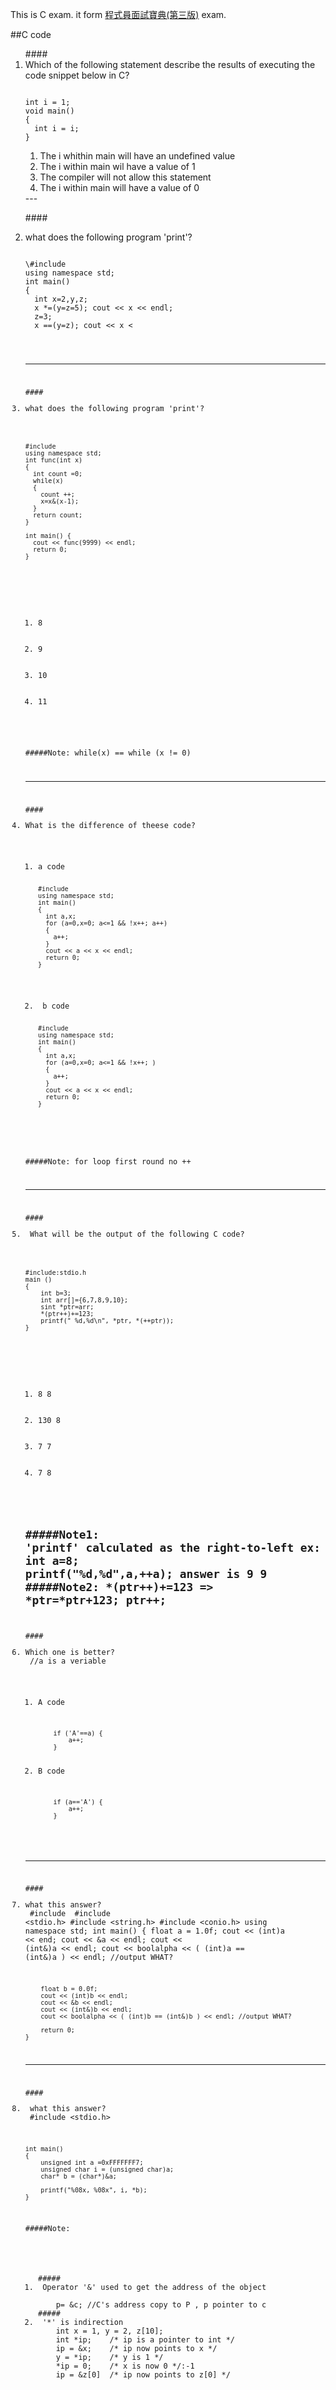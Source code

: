 
This is C exam. it form [程式員面試寶典(第三版)](http://m.sanmin.com.tw/Product/Index/001680953) exam.

##C code
<ol>
####<li> Which of the following statement describe the results of executing the code snippet below in C?</li>

<pre><code>
int i = 1;
void main()
{
  int i = i;
}
</code></pre>

  <ol>
  <li>The i whithin main will have an undefined value</li>
  <li>The i within main wil have a value of 1</li>
  <li>The compiler will not allow this statement</li>
  <li>The i within main will have a value of 0</li>
  </ol>
---

####<li>what does the following program 'print'?</li>
<pre><code>
\#include <iostream>
using namespace std;
int main()
{
  int x=2,y,z;
  x *=(y=z=5); cout << x << endl;
  z=3;
  x ==(y=z); cout << x <<endl;
  x =(y==z); cout << x <<endl;
  x =(y&z); cout << x <<endl;
  x =(y&&z); cout << x << endl;
  y=4;
  x=(y|z); cout << x << endl;
  x=(y||z); cout << x << endl;
  return 0;
}
</cdoe></pre>
---

####<li>what does the following program 'print'?</li>
<pre><code>
#include <iostream>
using namespace std;
int func(int x)
{
  int count =0;
  while(x)
  {
    count ++;
    x=x&(x-1);
  }
  return count;
}

int main() {
  cout << func(9999) << endl;
  return 0;
}
</code></pre>
  <ol>
  <li>8</li>
  <li>9</li>
  <li>10</li>
  <li>11</li>
  </ol>

#####Note: while(x) == while (x != 0)

---

####<li>What is the difference of theese code?</li>

<ol>
<li>a code
<pre><code>
#include <iostream>
using namespace std;
int main()
{
  int a,x;
  for (a=0,x=0; a<=1 && !x++; a++)
  {
    a++;
  }
  cout << a << x << endl;
  return 0;
}
</code></pre>
</li>

<li> b code
<pre><code>
#include <iostream>
using namespace std;
int main()
{
  int a,x;
  for (a=0,x=0; a<=1 && !x++; )
  {
    a++;
  }
  cout << a << x << endl;
  return 0;
}
</code></pre>
</li>
</ol>

#####Note: for loop first round no ++

---

####<li> What will be the output of the following C code?</li>
<pre><code>
#include:stdio.h
main ()
{
	int b=3;
	int arr[]={6,7,8,9,10};
	sint *ptr=arr;
	*(ptr++)+=123;
	printf(" %d,%d\n", *ptr, *(++ptr));
}
</code></pre>

 <ol>
 <li>8 8</li>
 <li>130 8</li>
 <li>7 7</li>
 <li>7 8</li>
 </ol>

#####Note1: 'printf' calculated as the right-to-left 
	ex: 
	int a=8;
	printf("%d,%d",a,++a);
	answer is 9 9
#####Note2: \*(ptr++)+=123 => \*ptr=\*ptr+123; ptr++;
---

####<li>Which one is better?</li>
	//a is a veriable
<ol>
<li>A code
 <pre><code>
	if ('A'==a) {
		a++;
	}
</code></pre></li>
<li>B code
 <pre><code>
	if (a=='A') {
		a++;
	}
</code></pre></li>
</ol>

---
####<li>what this answer?</li>
	#include <iostream>
	#include <stdio.h>
	#include <string.h>
	#include <conio.h>
	using namespace std;
	int main()
	{
		float a = 1.0f;
		cout << (int)a << end;
		cout << &a << endl;
		cout << (int&)a << endl;
		cout << boolalpha << ( (int)a == (int&)a ) << endl; //output WHAT?
		
		float b = 0.0f;
		cout << (int)b << endl;
		cout << &b << endl;
		cout << (int&)b << endl;
		cout << boolalpha << ( (int)b == (int&)b ) << endl; //output WHAT?
		
		return 0;
	}

---
####<li> what this answer?</li>
	#include <stdio.h>
	
	int main()
	{
		unsigned int a =0xFFFFFFF7;
		unsigned char i = (unsigned char)a;
		char* b = (char*)&a;

		printf("%08x, %08x", i, *b);
	}

#####Note:
 <ol>
##### <li> Operator '&' used to get the address of the object</li>
	p= &c; //C's address copy to P , p pointer to c
##### <li> '*' is indirection
	int x = 1, y = 2, z[10];
	int *ip; 	/* ip is a pointer to int */
	ip = &x;	/* ip now points to x */
	y = *ip;	/* y is 1 */
	*ip = 0;	/* x is now 0 */:-1
	ip = &z[0]	/* ip now points to z[0] */
